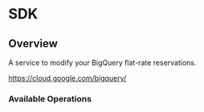 # SDK

## Overview

A service to modify your BigQuery flat-rate reservations.

<https://cloud.google.com/bigquery/>
### Available Operations

